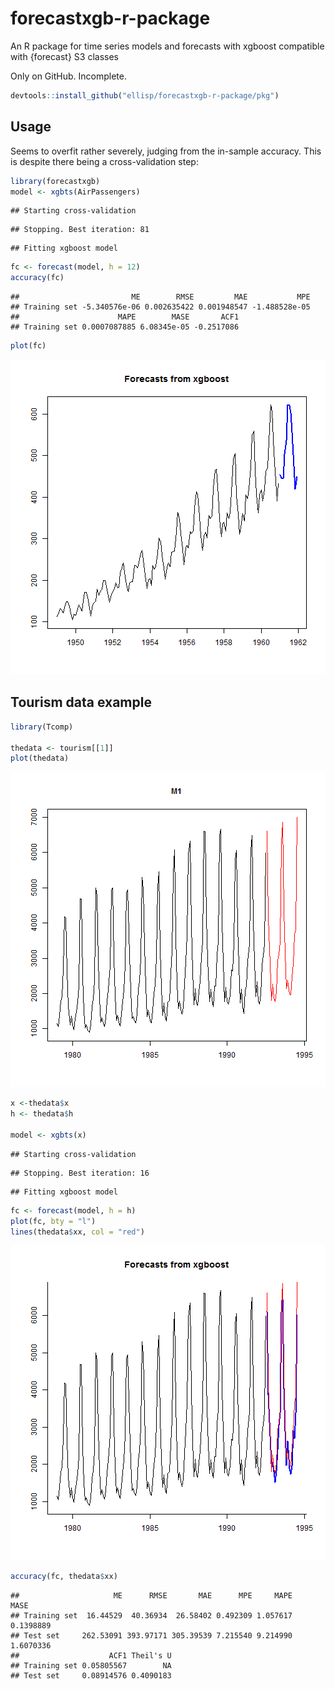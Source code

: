 # forecastxgb-r-package
An R package for time series models and forecasts with xgboost compatible with {forecast} S3 classes

Only on GitHub.  Incomplete.  


```r
devtools::install_github("ellisp/forecastxgb-r-package/pkg")
```

## Usage
Seems to overfit rather severely, judging from the in-sample accuracy.  This is despite there being a cross-validation step:

```r
library(forecastxgb)
model <- xgbts(AirPassengers)
```

```
## Starting cross-validation
```

```
## Stopping. Best iteration: 81
```

```
## Fitting xgboost model
```

```r
fc <- forecast(model, h = 12)
accuracy(fc)
```

```
##                         ME        RMSE         MAE           MPE
## Training set -5.340576e-06 0.002635422 0.001948547 -1.488528e-05
##                      MAPE        MASE       ACF1
## Training set 0.0007087885 6.08345e-05 -0.2517086
```

```r
plot(fc)
```

![plot of chunk unnamed-chunk-2](figure/unnamed-chunk-2-1.png)


## Tourism data example

```r
library(Tcomp)

thedata <- tourism[[1]]
plot(thedata)
```

![plot of chunk unnamed-chunk-3](figure/unnamed-chunk-3-1.png)

```r
x <-thedata$x
h <- thedata$h

model <- xgbts(x)
```

```
## Starting cross-validation
```

```
## Stopping. Best iteration: 16
```

```
## Fitting xgboost model
```

```r
fc <- forecast(model, h = h)
plot(fc, bty = "l")
lines(thedata$xx, col = "red")
```

![plot of chunk unnamed-chunk-3](figure/unnamed-chunk-3-2.png)

```r
accuracy(fc, thedata$xx)
```

```
##                     ME      RMSE       MAE      MPE     MAPE      MASE
## Training set  16.44529  40.36934  26.58402 0.492309 1.057617 0.1398889
## Test set     262.53091 393.97171 305.39539 7.215540 9.214990 1.6070336
##                    ACF1 Theil's U
## Training set 0.05805567        NA
## Test set     0.08914576 0.4090183
```

